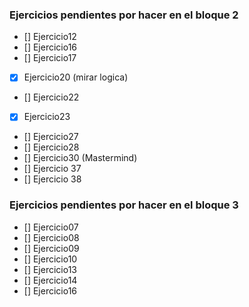 ### Ejercicios pendientes por hacer en el bloque 2
- [] Ejercicio12
- [] Ejercicio16
- [] Ejercicio17
- [x] Ejercicio20 (mirar logica)
- [] Ejercicio22
- [x] Ejercicio23
- [] Ejercicio27
- [] Ejercicio28
- [] Ejercicio30 (Mastermind)
- [] Ejercicio 37
- [] Ejercicio 38


### Ejercicios pendientes por hacer en el bloque 3
- [] Ejercicio07
- [] Ejercicio08
- [] Ejercicio09
- [] Ejercicio10
- [] Ejercicio13
- [] Ejercicio14
- [] Ejercicio16